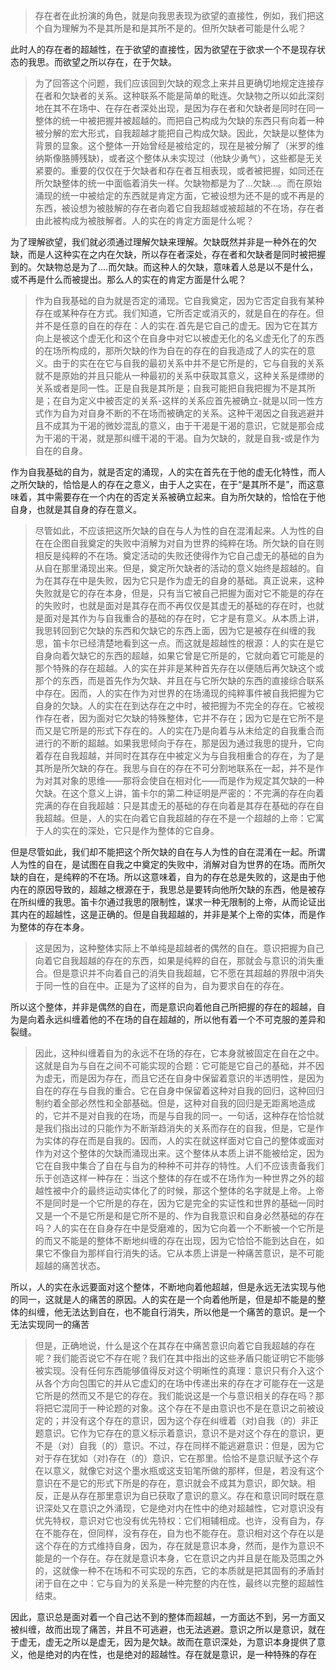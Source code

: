 <blockquote data-pid="ymbX5C_x">存在者在此扮演的角色，就是向我思表现为欲望的直接性，例如，我们把这个自为理解为不是其所是和是其所不是的。但所欠缺者可能是什么呢？</blockquote><p data-pid="WeyQJJMk">此时人的存在者的超越性，在于欲望的直接性，因为欲望在于欲求一个不是现存状态的我思。而欲望之所以存在，在于欠缺。</p><blockquote data-pid="-5GZb5Wz">为了回答这个问题，我们应该回到欠缺的观念上来并且更确切地规定连接存在者和欠缺者的关系。这种联系不能是简单的毗连。欠缺物之所以如此深刻地在其不在场中、在存在者深处出现，是因为存在者和欠缺者是同时在同一整体的统一中被把握并被超越的。而把自己构成为欠缺的东西只有向着一种被分解的宏大形式，自我超越才能把自己构成欠缺。因此，欠缺是以整体为背景的显象。这个整体一开始曾经是被给定的，现在是被分解了（米罗的维纳斯像胳膊残缺)，或者这个整体从未实现过（他缺少勇气），这些都是无关紧要的。重要的仅仅在于欠缺者和存在者互相表现，或者被把握，如同还在所欠缺整体的统一中面临着消失一样。欠缺物都是为了…欠缺…。而在原始涌现的统一中被给定的东西就是肯定方面，它被设想为还不是的或不再是的东西，被设想为被肢解的存在者向着它自我超越或被超越的不在场，存在者由此被构成为被肢解者。人的实在的肯定方面是什么呢？</blockquote><p data-pid="hLTIt-v_">为了理解欲望，我们就必须通过理解欠缺来理解。欠缺既然并非是一种外在的欠缺，而是人这种实在之内在欠缺，所以存在者深处，存在者和欠缺者是同时被把握到的。欠缺物总是为了....而欠缺。而这种人的欠缺，意味着人总是以不是什么，或不再是什么而被提出。那么人的实在的肯定方面是什么呢？</p><blockquote data-pid="7OAwZLnq">作为自我基础的自为就是否定的涌现。它自我奠定，因为它否定自我有某种存在或某种存在方式。我们知道，它所否定或消灭的，就是自在的存在。但并不是任意的自在的存在：人的实在.首先是它自己的虚无。因为它在其方向上是被这个虚无化和这个在自身中对它以被虚无化的名义虚无化了的东西的在场所构成的，那所欠缺的作为自在的存在的自我造成了人的实在的意义。由于的实在在它与自我的最初关系中并不是它所是的，它与自我的关系就不是原始的并且只能从一种最初的关系中获取其意义，这种关系是缥缈的关系或者是同一性。正是自我是其所是；自我可能把自我把握为不是其所是；在自为定义中被否定的关系-这样的关系应首先被确立-就是以同一性方式作为自为对自身不断的不在场而被确定的关系。这种干渴因之自我逃避并且不成其为干渴的微妙混乱的意义，由于干渴是干渴的意识，它就是那会成为干渴的干渴，就是那纠缠干渴的干渴。自为欠缺的，就是自我-或是作为自在的自身。</blockquote><p data-pid="eIQgC8-m">作为自我基础的自为，就是否定的涌现，人的实在首先在于他的虚无化特性，而人之所欠缺的，恰恰是人的存在之意义，由于人之实在，在于“是其所不是”，而这意味着，其中需要存在一个内在的否定关系被确立起来。自为所欠缺的，恰恰在于他自身，也就是其自身的存在意义。</p><blockquote data-pid="tJ40xuSu">尽管如此，不应该把这所欠缺的自在与人为性的自在混淆起来。人为性的自在在企图自我奠定的失败中消解为对自为世界的纯粹在场。所欠缺的自在则相反是纯粹的不在场。奠定活动的失败还使得作为它自己虚无的基础的自为从自在那里涌现出来。但是，奠定所欠缺者的活动的意义始终是超越的。自为在其存在中是失败，因为它只是作为虚无的自身的基础。真正说来，这种失败就是它的存在本身，但是，只有当它被自己把握为面对它不能是的存在的失败时，也就是面对是其存在而不再仅仅是其虚无的基础的存在时，也就是面对是其作为与自我重合的基础的存在时，它才是有意义。从本质上讲，我思转回到它欠缺的东西和欠缺它的东西上面，因为它是被存在纠缠的我思，笛卡尔已经清楚地看到这一点。而这就是超越性的根源：人的实在是它自身向着欠缺它的东西的超越，如果它曾是它所是的，它就向着它可能是的那个特殊的存在超越。人的实在并非是某种首先存在以便随后再欠缺这个或那个的东西，而是首先作为欠缺、并且在与它所欠缺的东西的直接综合联系中存在。因而，人的实在作为对世界的在场涌现的纯粹事件被自我把握为它自身的欠缺。人的实在在到达存在之中时，被把握为不完全的存在。它被视作存在者，因为面对它欠缺的特殊整体，它并不存在；因为它是在它所不是而又是它所是的形式下存在的。人的实在乃是向着与从未给定的自我重合而进行的不断的超越。如果我思倾向于存在，那是因为通过我思的提升，它向着存在自我超越，并同时在其存在中被定义为与自我相重合的存在，为了是其所是所欠缺的存在。我思与自在的存在不可分割地联系在一起，并不是作为对其对象的思维——那将会使自在相对化——而是作为规定其欠缺的一种欠缺。在这个意义上讲，笛卡尔的第二种证明是严密的：不完满的存在向着完满的存在自我超越：只是其虚无的基础的存在向着是其存在基础的存在自我超越。但是，人的实在向着它自我超越的存在不是一个超越的上帝：它寓于人的实在的深处，它只是作为整体的它自身。</blockquote><p data-pid="1RtDmErS">但是尽管如此，我们却不能把这个所欠缺的自在与人为性的自在混淆在一起。所谓人为性的自在，是试图在自我之中奠定的失败中，消解对自为世界的在场。而所欠缺的自在，是纯粹的不在场。所以这意味着，自为的存在总是失败的，这是由于他内在的原因导致的，超越之根源在于，我思总是要转向他所欠缺的东西，他是被存在所纠缠的我思。笛卡尔通过我思的限制性，谋求一种无限制的上帝，从而论证出其内在的超越性，这是正确的。但是自我超越的，并非是某个上帝的实体，而是作为整体的存在本身。</p><blockquote data-pid="cCD9HGVW">这是因为，这种整体实际上不单纯是超越者的偶然的自在。意识把握为自己向着它自我超越的存在的东西，如果是纯粹的自在，那就会与意识的消失重合。但是意识并不向着自己的消失自我超越，它不愿在其超越的界限中消失于同一性的自在中。正是为了这样的自为，自为要求自在的存在。</blockquote><p data-pid="P03mP5qG">所以这个整体，并非是偶然的自在，而是意识向着他自己所把握的存在的超越，自为是向着永远纠缠着他的不在场的自在超越的，所以他有着一个不可克服的差异和裂缝。</p><blockquote data-pid="Uwhq5qdm">因此，这种纠缠着自为的永远不在场的存在，它本身就被固定在自在之中。这就是自为与自在之间不可能实现的合题：它可能是它自己的基础，并不因为虚无，而是因为存在，而且它还在自身中保留着意识的半透明性，是因为自在的存在与自我的重合。它在自身中保留着这种对自我的回归，这种回归制约着全部必然性和全部基础。但是，这种对自我的回归是无距离地造成的，它并不是对自我的在场，而是与自我的同一。一句话，这种存在恰恰就是我们指出过的只能作为不断渐趋消失的关系而存在的自我，但是，它是作为实体的存在而是自我的。因而，人的实在就这样面对它自己的整体或面对作为对这个整体的欠缺而涌现出来。这个整体从本质上讲不能被给定，因为它在自我中集合了自在与自为的种种不可并存的特性。人们不应该责备我们乐于创造这样一种存在：当这个整体的存在或不在场作为一种世界之外的超越性被中介的最终运动实体化了的时候，那这个整体的名字就是上帝。上帝不是同时是一个它所是的存在，因为它是完全的实证性和世界的基础一同时又是一个不是它所是和是它所不是的、作为自我意识和自身必然基础的存在吗？人的实在在自身存在中是受磨难的，因为它向着一个不断被一个它所是的而又不能是的整体不断地纠缠的存在出现，因为它恰恰不能到达自在，如果它不像自为那样自行消失的话。它从本质上讲是一种痛苦意识，是不可能超越的痛苦状态。</blockquote><p data-pid="D7TDw7DP">所以，人的实在永远要面对这个整体，不断地向着他超越，但是永远无法实现与他的同一，这就是人的痛苦的原因。人的实在是一个向着他所是，但是却不能是的整体的纠缠，他无法达到自在，也不能自行消失，所以他是一个痛苦的意识。是一个无法实现同一的痛苦</p><blockquote data-pid="Fst8_BsQ">但是，正确地说，什么是这个在其存在中痛苦意识向着它自我超越的存在呢？我们能否说它不存在呢？我们在其中指出的这些矛盾只能证明它不能够被实现。没有任何东西能够值得反对这个明晰性的真理：意识只有介入这个从各个方向包围它的并从它虚幻的在场中传递出来的存在才可能存在一这是它所是的然而又不是它的存在。我们能说这是一个与意识相关的存在吗？那将把它混同于一种论题的对象。这个存在不是由意识也不是在意识之前被设定的；并没有这个存在的意识，因为这个存在纠缠着（对)自我（的）非正题意识。它作为它存在的意义标示着意识，意识不是对这个存在的意识，更不是（对）自我（的）意识。不过，存在同样不能逃避意识：但是，因为它对于存在犹如（对)存在（的）意识，它在那里。恰恰不是意识赋予这个存在以意义，就像它对这个墨水瓶或这支铅笔所做的那样，但是，若没有这个意识在不是它的形式下所是的存在，意识就会不成其为意识，即欠缺。相反，正是从存在那里意识为自已获取了意识的意义。存在和意识同时既在意识深处又在意识之外涌现，它是绝对内在性中的绝对超越性，它对意识没有优先特权，意识对它也没有优先特权：它们相辅相成。也许，没有自为，存在不能存在，但同样，没有存在，自为也不能存在。意识相对这个存在以是这个存在的方式维持自身，因为，存在就是意识本身，然而，是作为意识不能是的一个存在。存在就是意识本身，它在意识之内并且是在能及范围之外的，这就像一种不在场和不可实现的东西，它的本质就是把其固有的矛盾封闭于自在之中：它与自为的关系是一种完整的内在性，最终以完整的超越性结束。</blockquote><p data-pid="as6_9mz7">因此，意识总是面对着一个自己达不到的整体而超越，一方面达不到，另一方面又被纠缠，故而出现了痛苦，并且不可逃避，也无法逃避。意识之所以是意识，就在于虚无，虚无之所以是虚无，因为是欠缺。故而在意识深处，为意识本身提供了意义，他是绝对的内在性，也是绝对的超越性。存在就是意识，是一种特殊的存在</p><p></p>